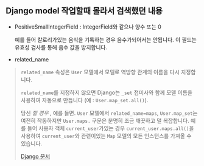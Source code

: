 ## Django model 작업할때 몰라서 검색했던 내용

- PositiveSmallIntegerField : IntegerField와 같으나 양수 또는 0

  예를 들어 칼로리가있는 음식을 기록하는 경우 음수가되어서는 안됩니다. 이 필드는 유효성 검사를 통해 음수 값을 방지합니다.

- related_name

> `related_name` 속성은 `User` 모델에서 모델로 역방향 관계의 이름을 다시 지정합니다.
>
> `related_name`를 지정하지 않으면 Django는 `_set` 접미사와 함께 모델 이름을 사용하여 자동으로 만듭니다 (예 : `User.map_set.all()`).
>
> 당신 *할 경우* , 예를 들면. `User` 모델에서 `related_name=maps`, `User.map_set`는 여전히 작동하지만 `User.maps.` 구문은 분명히 조금 깨끗하고 덜 복잡합니다. 예를 들어 사용자 객체 `current_user`가있는 경우 `current_user.maps.all()`을 사용하여 `current_user`와 관련이있는 `Map` 모델의 모든 인스턴스를 가져올 수 있습니다.
>
> [Django 문서](https://docs.djangoproject.com/en/dev/topics/db/queries/#backwards-related-objects)

